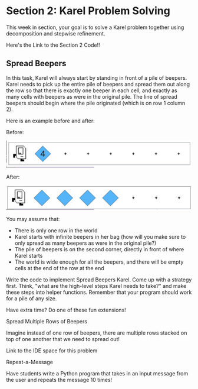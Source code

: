# Section 2: Karel Problem Solving

This week in section, your goal is to solve a Karel problem together using decomposition and stepwise refinement.

Here's the Link to the Section 2 Code!!

## Spread Beepers

In this task, Karel will always start by standing in front of a pile of beepers. Karel needs to pick up the entire pile of beepers and spread them out along the row so that there is exactly one beeper in each cell, and exactly as many cells with beepers as were in the original pile. The line of spread beepers should begin where the pile originated (which is on row 1 column 2).

Here is an example before and after:

Before:

![karel](image.png)

After:

![karel](image-1.png)

You may assume that:

- There is only one row in the world
- Karel starts with infinite beepers in her bag (how will you make sure to only spread as many beepers as were in the original pile?)
- The pile of beepers is on the second corner, directly in front of where Karel starts
- The world is wide enough for all the beepers, and there will be empty cells at the end of the row at the end

Write the code to implement Spread Beepers Karel. Come up with a strategy first. Think, "what are the high-level steps Karel needs to take?" and make these steps into helper functions. Remember that your program should work for a pile of any size.

Have extra time? Do one of these fun extensions!

Spread Multiple Rows of Beepers

Imagine instead of one row of beepers, there are multiple rows stacked on top of one another that we need to spread out!

Link to the IDE space for this problem

Repeat-a-Message

Have students write a Python program that takes in an input message from the user and repeats the message 10 times!
